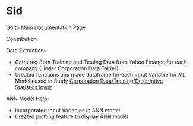 # Sid

[Go to Main Documentation Page](../Documentation)

Contribution:

  Data Extraction:
  - Gathered Both Training and Testing Data from Yahoo Finance for each company [Under Corporation Data Folder].
  - Created functions and made dataframe for each Input Variable for ML Models used in Study [Corporation Data/Training/Descriptive Statistics.ipynb](https://github.com/tia-kun/stock-price-prediction-model/blob/main/Corporation%20Data/Training%20Data/Descriptive%20Statistics.ipynb)


  ANN Model Help:
  - Incorporated Input Variables in ANN model.
  - Created plotting feature to display ANN model
